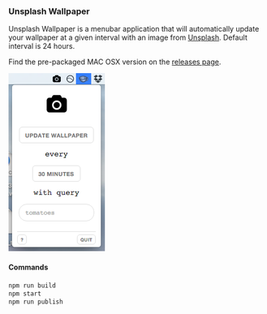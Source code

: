 ### Unsplash Wallpaper
Unsplash Wallpaper is a menubar application that will automatically update your wallpaper at a given interval with an image from [Unsplash](https://unsplash.com). Default interval is 24 hours.

Find the pre-packaged MAC OSX version on the [releases page](https://github.com/nddery/unsplash-wallpaper/releases).

![screenshot](screenshot.png)

#### Commands
```shell
npm run build
npm start
npm run publish
```
